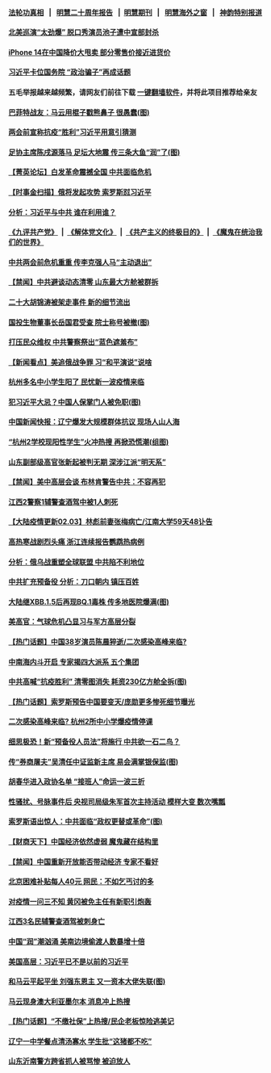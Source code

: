 #### [法轮功真相](https://github.com/gfw-breaker/truth/blob/master/README.md?t=0) &nbsp;&nbsp;|&nbsp;&nbsp; [明慧二十周年报告](https://github.com/gfw-breaker/mh-reports/blob/master/README.md?t=0) &nbsp;&nbsp;|&nbsp;&nbsp;[明慧期刊](https://github.com/gfw-breaker/mh-qikan) &nbsp;&nbsp;|&nbsp;&nbsp; [明慧海外之窗](https://github.com/gfw-breaker/mh-news/blob/master/README.md?t=0) &nbsp;&nbsp;|&nbsp;&nbsp; [神韵特别报道](https://github.com/gfw-breaker/mh-news/blob/master/shenyun.md?t=0)
#### [ 北美巡演“太劲爆” 脱口秀演员池子遭中宣部封杀](https://github.com/gfw-breaker/banned-news1/blob/master/pages/prog204/a103652702.md)
#### [ iPhone 14在中国降价大甩卖 部分零售价接近进货价](https://github.com/gfw-breaker/banned-news1/blob/master/pages/prog204/a103652807.md)
#### [ 习近平卡位国务院 “政治骗子”再成话题](https://github.com/gfw-breaker/banned-news1/blob/master/pages/prog204/a103653199.md)
#### 五毛举报越来越频繁，请网友们前往下载 [一键翻墙软件](https://github.com/gfw-breaker/ssr-accounts)，并将此项目推荐给亲友
#### [ 巴菲特战友：马云用棍子戳熊鼻子 很愚蠢(图)](https://github.com/gfw-breaker/banned-news1/blob/master/pages/p2/1029326.md)
#### [ 两会前宣称抗疫“胜利”习近平用意引猜测](https://github.com/gfw-breaker/banned-news1/blob/master/pages/prog204/a103653093.md)
#### [ 足协主席陈戌源落马 足坛大地震 传三条大鱼“润”了(图)](https://github.com/gfw-breaker/banned-news1/blob/master/pages/p2/1029311.md)
#### [ 【菁英论坛】白发革命震撼全国 中共面临危机](https://github.com/gfw-breaker/banned-news1/blob/master/pages/nsc413/n13933656.md)
#### [ 【时事金扫描】俄将发起攻势 索罗斯怼习近平](https://github.com/gfw-breaker/banned-news1/blob/master/pages/nsc413/n13932824.md)
#### [ 分析：习近平与中共 谁在利用谁？](https://github.com/gfw-breaker/banned-news1/blob/master/pages/prog204/a103652505.md)
#### [《九评共产党》](https://github.com/begood0513/9ping.md/blob/master/README.md) &nbsp;|&nbsp; [《解体党文化》](../../../../jtdwh.md/blob/master/README.md)  &nbsp;|&nbsp; [《共产主义的终极目的》](../../../../gczydzjmd.md/blob/master/README.md) &nbsp;|&nbsp; [《魔鬼在统治我们的世界》](../../../../mgztzwmdsj.md/blob/master/README.md) 
#### [ 中共两会前危机重重 传李克强人马“主动退出”](https://github.com/gfw-breaker/banned-news1/blob/master/pages/prog204/a103651839.md)
#### [ 【禁闻】中共避谈动态清零 山东最大方舱被群拆](https://github.com/gfw-breaker/banned-news1/blob/master/pages/prog204/a103652773.md)
#### [ 二十大胡锦涛被架走事件 新的细节流出](https://github.com/gfw-breaker/banned-news1/blob/master/pages/prog204/a103571309.md)
#### [ 国投生物董事长岳国君受查 院士称号被撤(图)](https://github.com/gfw-breaker/banned-news1/blob/master/pages/p2/1029330.md)
#### [ 打压民众维权 中共警察祭出“蓝色遮羞布”](https://github.com/gfw-breaker/banned-news1/blob/master/pages/prog204/a103652757.md)
#### [ 【新闻看点】美追俄战争罪 习“和平演说”说啥](https://github.com/gfw-breaker/banned-news1/blob/master/pages/nsc413/n13933046.md)
#### [ 杭州多名中小学生阳了 民忧新一波疫情来临](https://github.com/gfw-breaker/banned-news1/blob/master/pages/nsc413/n13933746.md)
#### [ 犯习近平大忌？中国人保掌门人被免职(图)](https://github.com/gfw-breaker/banned-news1/blob/master/pages/p2/1029254.md)
#### [ 中国新闻快报：辽宁爆发大规模群体抗议 现场人山人海](https://github.com/gfw-breaker/banned-news1/blob/master/pages/prog204/a103650362.md)
#### [ “杭州2学校现阳性学生”火冲热搜 再掀恐慌潮(组图)](https://github.com/gfw-breaker/banned-news1/blob/master/pages/p1/1029348.md)
#### [ 山东副部级高官张新起被判无期 深涉江派“明天系”](https://github.com/gfw-breaker/banned-news1/blob/master/pages/prog204/a103653202.md)
#### [ 【禁闻】美中高层会谈 布林肯警告中共：不容再犯](https://github.com/gfw-breaker/banned-news1/blob/master/pages/prog204/a103652776.md)
#### [ 江西2警察1辅警查酒驾中被1人刺死](https://github.com/gfw-breaker/banned-news1/blob/master/pages/nsc413/n13933226.md)
#### [ 【大陆疫情更新02.03】林彪前妻张梅病亡/江南大学59天48讣告](https://github.com/gfw-breaker/banned-news1/blob/master/pages/prog204/a103640752.md)
#### [ 高热寒战剧烈头痛 浙江连续报告鹦鹉热病例](https://github.com/gfw-breaker/banned-news1/blob/master/pages/prog204/a103652854.md)
#### [ 分析：俄乌战重塑全球联盟 中共陷不利地位](https://github.com/gfw-breaker/banned-news1/blob/master/pages/nsc413/n13933636.md)
#### [ 中共扩充预备役 分析：刀口朝内 镇压百姓](https://github.com/gfw-breaker/banned-news1/blob/master/pages/prog204/a103653137.md)
#### [ 大陆继XBB.1.5后再现BQ.1毒株 传多地医院爆满(图)](https://github.com/gfw-breaker/banned-news1/blob/master/pages/p1/1029336.md)
#### [ 美高官：气球危机凸显习与军方高层分裂](https://github.com/gfw-breaker/banned-news1/blob/master/pages/nsc413/n13932877.md)
#### [ 【热门话题】中国38岁演员陈晨猝逝/二次感染高峰来临?](https://github.com/gfw-breaker/banned-news1/blob/master/pages/prog204/a103653198.md)
#### [ 中南海内斗开启 专家揭四大派系 五个集团](https://github.com/gfw-breaker/banned-news1/blob/master/pages/prog204/a103636555.md)
#### [ 中共高喊“抗疫胜利” 清零图消失 耗资230亿方舱全拆(图)](https://github.com/gfw-breaker/banned-news1/blob/master/pages/p1/1029355.md)
#### [ 【热门话题】索罗斯预告中国要变天/庞勋更多惨死细节曝光](https://github.com/gfw-breaker/banned-news1/blob/master/pages/prog204/a103651862.md)
#### [ 二次感染高峰来临? 杭州2所中小学爆疫情停课](https://github.com/gfw-breaker/banned-news1/blob/master/pages/prog204/a103652985.md)
#### [ 细思极恐！新“预备役人员法”将施行 中共欲一石二鸟？](https://github.com/gfw-breaker/banned-news1/blob/master/pages/soh5/697707.md)
#### [ 传“券商屠夫”吴清任中证监新主席 易会满掌银保监(图)](https://github.com/gfw-breaker/banned-news1/blob/master/pages/p2/1029260.md)
#### [ 胡春华进入政协名单 “接班人”命运一波三折](https://github.com/gfw-breaker/banned-news1/blob/master/pages/prog204/a103627412.md)
#### [ 性骚扰、号脉事件后 央视司局级朱军首次主持活动 模样大变 数次嘴瓢](https://github.com/gfw-breaker/banned-news1/blob/master/pages/soh5/697635.md)
#### [ 索罗斯语出惊人：中共面临“政权更替或革命”(图)](https://github.com/gfw-breaker/banned-news1/blob/master/pages/p2/1029261.md)
#### [ 【财商天下】中国经济依然虚弱 魔鬼藏在结构里](https://github.com/gfw-breaker/banned-news1/blob/master/pages/nsc413/n13933670.md)
#### [ 【禁闻】中国重新开放能否带动经济 专家不看好](https://github.com/gfw-breaker/banned-news1/blob/master/pages/prog204/a103652788.md)
#### [ 北京困难补贴每人40元 网民：不如乞丐讨的多](https://github.com/gfw-breaker/banned-news1/blob/master/pages/nsc413/n13933587.md)
#### [ 对疫情一问三不知 黄冈被免主任有新职引炮轰](https://github.com/gfw-breaker/banned-news1/blob/master/pages/nsc413/n13933887.md)
#### [ 江西3名民辅警查酒驾被刺身亡](https://github.com/gfw-breaker/banned-news1/blob/master/pages/prog204/a103652585.md)
#### [ 中国“润”潮汹涌 美南边境偷渡人数暴增十倍](https://github.com/gfw-breaker/banned-news1/blob/master/pages/nf4514/n13933536.md)
#### [ 美国高层：习近平已不是以前的习近平](https://github.com/gfw-breaker/banned-news1/blob/master/pages/prog204/a103649712.md)
#### [ 和马云平起平坐 刘强东恩主 又一资本大佬失联(图)](https://github.com/gfw-breaker/banned-news1/blob/master/pages/p2/1029162.md)
#### [ 马云现身澳大利亚墨尔本 消息冲上热搜](https://github.com/gfw-breaker/banned-news1/blob/master/pages/nsc413/n13933167.md)
#### [ 【热门话题】“不缴社保”上热搜/民企老板惊险逃美记](https://github.com/gfw-breaker/banned-news1/blob/master/pages/prog204/a103652604.md)
#### [ 辽宁一中学餐点清汤寡水 学生批“这猪都不吃”](https://github.com/gfw-breaker/banned-news1/blob/master/pages/prog204/a103653064.md)
#### [ 山东沂南警方跨省抓人被骂惨 被迫放人](https://github.com/gfw-breaker/banned-news1/blob/master/pages/prog204/a103652252.md)
